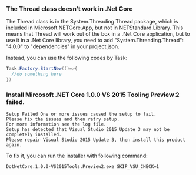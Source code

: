 ### The Thread class doesn't work in .Net Core

The Thread class is in the System.Threading.Thread package, which is included in Microsoft.NETCore.App, but not in NETStandard.Library. This means that Thread will work out of the box in a .Net Core application, but to use it in a .Net Core library, you need to add "System.Threading.Thread": "4.0.0" to "dependencies" in your project.json.

Instead, you can use the following codes by Task:

```csharp
Task.Factory.StartNew(()=>{
  //do something here
})
```

### Install Mircosoft .NET Core 1.0.0 VS 2015 Tooling Preview 2 failed.

```log
Setup Failed One or more issues caused the setup to fail. 
Please fix the issues and then retry setup. 
For more information see the log file. 
Setup has detected that Visual Studio 2015 Update 3 may not be completely installed. 
Please repair Visual Studio 2015 Update 3, then install this product again.
```

To fix it, you can run the installer with following command:

```bash
DotNetCore.1.0.0-VS2015Tools.Preview2.exe SKIP_VSU_CHECK=1
```
